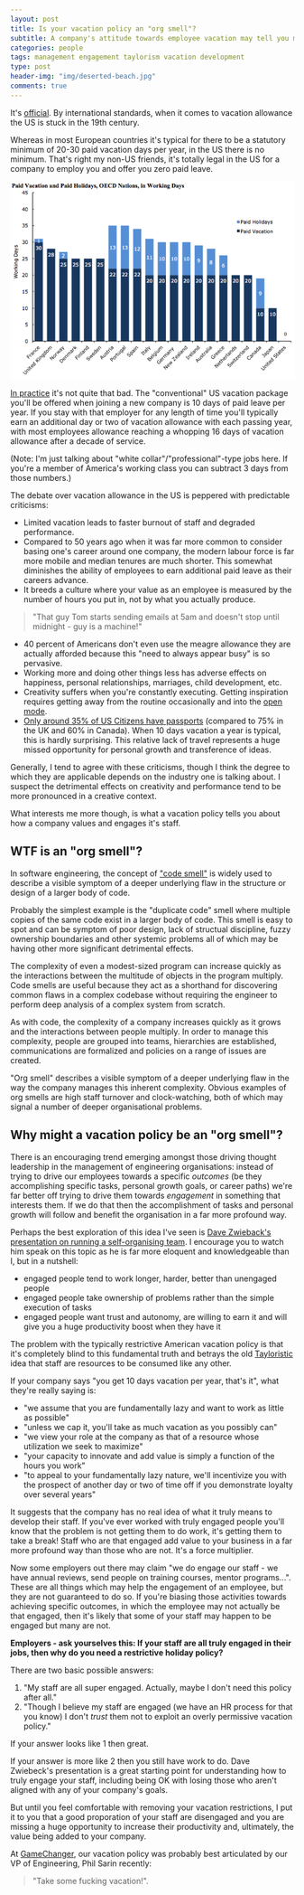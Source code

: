 ```yaml
---
layout: post
title: Is your vacation policy an "org smell"?
subtitle: A company's attitude towards employee vacation may tell you more than you realise about how they approach employee engagement.
categories: people
tags: management engagement taylorism vacation development
type: post
header-img: "img/deserted-beach.jpg"
comments: true
---
```


It's [official](http://www.cepr.net/documents/publications/no-vacation-update-2013-05.pdf). By international standards, when it comes to vacation allowance the US is stuck in the 19th century.

Whereas in most European countries it's typical for there to be a statutory minimum of 20-30 paid vacation days per year, in the US there is no minimum. That's right my non-US friends, it's totally legal in the US for a company to employ you and offer you zero paid leave.


![OECD](/img/oecd-vacation-graph.png)

[In practice](http://www.bls.gov/news.release/ebs.t05.htm) it's not quite that bad. The "conventional" US vacation package you'll be offered when joining a new company is 10 days of paid leave per year. If you stay with that employer for any length of time you'll typically earn an additional day or two of vacation allowance with each passing year, with most employees allowance reaching a whopping 16 days of vacation allowance after a decade of service.

(Note: I'm just talking about "white collar"/"professional"-type jobs here. If you're a member of America's working class you can subtract 3 days from those numbers.)

The debate over vacation allowance in the US is peppered with predictable criticisms:

 - Limited vacation leads to faster burnout of staff and degraded performance.
 - Compared to 50 years ago when it was far more common to consider basing one's career around one company, the modern labour force is far more mobile and median tenures are much shorter. This somewhat diminishes the ability of employees to earn additional paid leave as their careers advance.
 - It breeds a culture where your value as an employee is measured by the number of hours you put in, not by what you actually produce.

 <blockquote>"That guy Tom starts sending emails at 5am and doesn't stop until midnight - guy is a machine!"</blockquote>

 - 40 percent of Americans don't even use the meagre allowance they are actually afforded because this "need to always appear busy" is so pervasive.
 - Working more and doing other things less has adverse effects on happiness, personal relationships, marriages, child development, etc.
 - Creativity suffers when you're constantly executing. Getting inspiration requires getting away from the routine occasionally and into the [open mode](http://tune.pk/video/3977274/john-cleese-how-to-inspire-creativity-within-yourselves).
 - [Only around 35% of US Citizens have passports](http://travel.state.gov/content/passports/english/passports/statistics.html) (compared to 75% in the UK and 60% in Canada). When 10 days vacation a year is typical, this is hardly surprising. This relative lack of travel represents a huge missed opportunity for personal growth and transference of ideas.

Generally, I tend to agree with these criticisms, though I think the degree to which they are applicable depends on the industry one is talking about. I suspect the detrimental effects on creativity and performance tend to be more pronounced in a creative context.

What interests me more though, is what a vacation policy tells you about how a company values and engages it's staff.


## WTF is an "org smell"?

In software engineering, the concept of ["code smell"](http://martinfowler.com/bliki/CodeSmell.html) is widely used to describe a visible symptom of a deeper underlying flaw in the structure or design of a larger body of code.

Probably the simplest example is the "duplicate code" smell where multiple copies of the same code exist in a larger body of code. This smell is easy to spot and can be symptom of poor design, lack of structual discipline, fuzzy ownership boundaries and other systemic problems all of which may be having other more significant detrimental effects.

The complexity of even a modest-sized program can increase quickly as the interactions between the multitude of objects in the program multiply. Code smells are useful because they act as a shorthand for discovering common flaws in a complex codebase without requiring the engineer to perform deep analysis of a complex system from scratch.

As with code, the complexity of a company increases quickly as it grows and the interactions between people multiply. In order to manage this complexity, people are grouped into teams, hierarchies are established, communications are formalized and policies on a range of issues are created.

"Org smell" describes a visible symptom of a deeper underlying flaw in the way the company manages this inherent complexity. Obvious examples of org smells are high staff turnover and clock-watching, both of which may signal a number of deeper organisational problems.


## Why might a vacation policy be an "org smell"?

There is an encouraging trend emerging amongst those driving thought leadership in the management of engineering organisations: instead of trying to drive our employees towards a specific _outcomes_ (be they accomplishing specific tasks, personal growth goals, or career paths) we're far better off trying to drive them towards _engagement_ in something that interests them. If we do that then the accomplishment of tasks and personal growth will follow and benefit the organisation in a far more profound way.

Perhaps the best exploration of this idea I've seen is [Dave Zwieback's presentation on running a self-organising team](http://www.ustream.tv/recorded/54703596). I encourage you to watch him speak on this  topic as he is far more eloquent and knowledgeable than I, but in a nutshell:

 - engaged people tend to work longer, harder, better than unengaged people
 - engaged people take ownership of problems rather than the simple execution of tasks
 - engaged people want trust and autonomy, are willing to earn it and will give you a huge productivity boost when they have it

 The problem with the typically restrictive American vacation policy is that it's completely blind to this fundamental truth and betrays the old [Tayloristic](http://en.wikipedia.org/wiki/Scientific_management) idea that staff are resources to be consumed like any other.

 If your company says "you get 10 days vacation per year, that's it", what they're really saying is:

  - "we assume that you are fundamentally lazy and want to work as little as possible"
  - "unless we cap it, you'll take as much vacation as you possibly can"
  - "we view your role at the company as that of a resource whose utilization we seek to maximize"
  - "your capacity to innovate and add value is simply a function of the hours you work"
  - "to appeal to your fundamentally lazy nature, we'll incentivize you with the prospect of another day or two of time off if you demonstrate loyalty over several years"

It suggests that the company has no real idea of what it truly means to develop their staff. If you've ever worked with truly engaged people you'll know that the problem is not getting them to do work, it's getting them to take a break! Staff who are that engaged add value to your business in a far more profound way than those who are not. It's a force multiplier.

Now some employers out there may claim "we do engage our staff - we have annual reviews, send people on training courses, mentor programs...". These are all things which may help the engagement of an employee, but they are not guaranteed to do so. If you're biasing those activities towards achieving specific outcomes, in which the employee may not actually be that engaged, then it's likely that some of your staff may happen to be engaged but many are not.

__Employers - ask yourselves this: If your staff are all truly engaged in their jobs, then why do you need a restrictive holiday policy?__

There are two basic possible answers:

1. "My staff are all super engaged. Actually, maybe I don't need this policy after all."
2. "Though I believe my staff are engaged (we have an HR process for that you know) I don't *trust* them not to exploit an overly permissive vacation policy."

If your answer looks like 1 then great.

If your answer is more like 2 then you still have work to do. Dave Zwiebeck's presentation is a great starting point for understanding how to truly engage your staff, including being OK with losing those who aren't aligned with any of your company's goals.

But until you feel comfortable with removing your vacation restrictions, I put it to you that a good proporation of your staff are disengaged and you are missing a huge opportunity to increase their productivity and, ultimately, the value being added to your company.


At [GameChanger](https://gc.com/about), our vacation policy was probably best articulated by our VP of Engineering, Phil Sarin recently:

> "Take some fucking vacation!".

